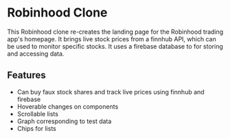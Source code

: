 # Robinhood Clone

This Robinhood clone re-creates the landing page for the Robinhood trading app's homepage. It brings live stock prices from a finnhub API, which can be used to monitor specific stocks. It uses a firebase database to for storing and accessing data.

## Features

-   Can buy faux stock shares and track live prices using finnhub and firebase
-   Hoverable changes on components
-   Scrollable lists
-   Graph corresponding to test data
-   Chips for lists
